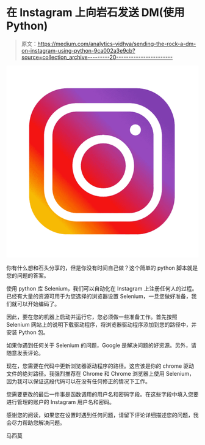 # 在 Instagram 上向岩石发送 DM(使用 Python)

> 原文：<https://medium.com/analytics-vidhya/sending-the-rock-a-dm-on-instagram-using-python-9ca002a3e9cb?source=collection_archive---------20----------------------->

![](img/2ded49790b1e90380bb6ea049d0ae3fa.png)

你有什么想和石头分享的，但是你没有时间自己做？这个简单的 python 脚本就是您的问题的答案。

使用 python 库 Selenium，我们可以自动化在 Instagram 上注册任何人的过程。已经有大量的资源可用于为您选择的浏览器设置 Selenium，一旦您做好准备，我们就可以开始编码了。

因此，要在您的机器上启动并运行它，您必须做一些准备工作。首先按照 Selenium 网站上的说明下载驱动程序，将浏览器驱动程序添加到您的路径中，并安装 Python 包。

如果你遇到任何关于 Selenium 的问题，Google 是解决问题的好资源。另外，请随意发表评论。

现在，您需要在代码中更新浏览器驱动程序的路径。这应该是你的 chrome 驱动文件的绝对路径。我强烈推荐在 Chrome 和 Chrome 浏览器上使用 Selenium，因为我可以保证这段代码可以在没有任何修正的情况下工作。

您需要更改的最后一件事是函数调用的用户名和密码字段。在这些字段中填入您要进行管理的账户的 Instagram 用户名和密码。

感谢您的阅读，如果您在设置时遇到任何问题，请留下评论详细描述您的问题，我会尽力帮助您解决问题。

马西莫